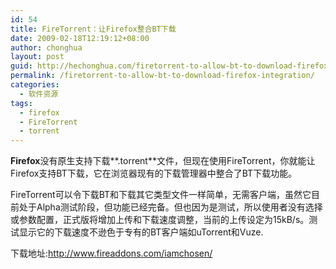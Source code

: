 ```yaml
---
id: 54
title: FireTorrent：让Firefox整合BT下载
date: 2009-02-18T12:19:12+08:00
author: chonghua
layout: post
guid: http://hechonghua.com/firetorrent-to-allow-bt-to-download-firefox-integration/
permalink: /firetorrent-to-allow-bt-to-download-firefox-integration/
categories:
  - 软件资源
tags:
  - firefox
  - FireTorrent
  - torrent
---
```

**Firefox**没有原生支持下载**.torrent**文件，但现在使用FireTorrent，你就能让Firefox支持BT下载，它在浏览器现有的下载管理器中整合了BT下载功能。

<!--more-->

FireTorrent可以令下载BT和下载其它类型文件一样简单，无需客户端，虽然它目前处于Alpha测试阶段，但功能已经完备。但也因为是测试，所以使用者没有选择或参数配置，正式版将增加上传和下载速度调整，当前的上传设定为15kB/s。测试显示它的下载速度不逊色于专有的BT客户端如uTorrent和Vuze.

下载地址:<a title="http://www.fireaddons.com/iamchosen/" href="http://www.fireaddons.com/iamchosen/" target="_blank">http://www.fireaddons.com/iamchosen/</a>